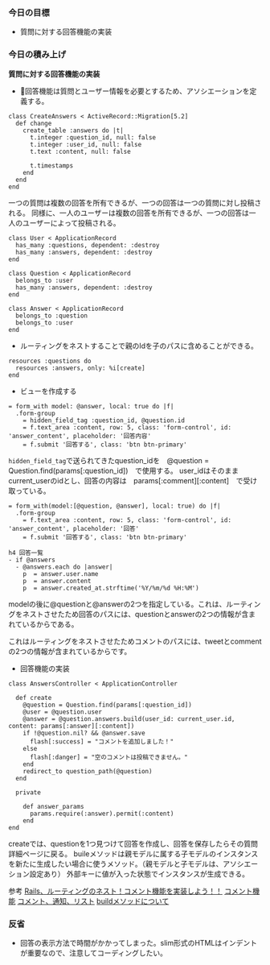 ### 今日の目標
- 質問に対する回答機能の実装
 
### 今日の積み上げ
**質問に対する回答機能の実装**
- 回答機能は質問とユーザー情報を必要とするため、アソシエーションを定義する。
```
class CreateAnswers < ActiveRecord::Migration[5.2]
  def change
    create_table :answers do |t|
      t.integer :question_id, null: false
      t.integer :user_id, null: false
      t.text :content, null: false

      t.timestamps
    end
  end
end
```
一つの質問は複数の回答を所有できるが、一つの回答は一つの質問に対し投稿される。
同様に、一人のユーザーは複数の回答を所有できるが、一つの回答は一人のユーザーによって投稿される。
```
class User < ApplicationRecord
  has_many :questions, dependent: :destroy
  has_many :answers, dependent: :destroy
end
```
```
class Question < ApplicationRecord
  belongs_to :user
  has_many :answers, dependent: :destroy
end
```
```
class Answer < ApplicationRecord
  belongs_to :question
  belongs_to :user
end
```

- ルーティングをネストすることで親のIdを子のパスに含めることができる。
```
resources :questions do
  resources :answers, only: %i[create]
end
```

- ビューを作成する
```
= form_with model: @answer, local: true do |f|
  .form-group
    = hidden_field_tag :question_id, @question.id
    = f.text_area :content, row: 5, class: 'form-control', id: 'answer_content', placeholder: '回答内容' 
    = f.submit '回答する', class: 'btn btn-primary'
```
`hidden_field_tag`で送られてきたquestion_idを　@question = Question.find(params[:question_id])　で使用する。
user_idはそのままcurrent_userのidとし、回答の内容は　params[:comment][:content]　で受け取っている。

```
= form_with(model:[@question, @answer], local: true) do |f|
  .form-group
    = f.text_area :content, row: 5, class: 'form-control', id: 'answer_content', placeholder: '回答' 
    = f.submit '回答する', class: 'btn btn-primary'

h4 回答一覧
- if @answers
  - @answers.each do |answer|
    p  = answer.user.name
    p  = answer.content
    p  = answer.created_at.strftime('%Y/%m/%d %H:%M')
```
modelの後に@questionと@answerの2つを指定している。これは、ルーティングをネストさせたため回答のパスには、questionとanswerの2つの情報が含まれているからである。

これはルーティングをネストさせたためコメントのパスには、tweetとcommentの2つの情報が含まれているからです。

- 回答機能の実装
```
class AnswersController < ApplicationController

  def create
    @question = Question.find(params[:question_id])
    @user = @question.user
    @answer = @question.answers.build(user_id: current_user.id, content: params[:answer][:content])
    if !@question.nil? && @answer.save
      flash[:success] = "コメントを追加しました！"
    else
      flash[:danger] = "空のコメントは投稿できません。"
    end
    redirect_to question_path(@question)
  end

  private

    def answer_params
      params.require(:answer).permit(:content)
    end
end
```
createでは、questionを1つ見つけて回答を作成し、回答を保存したらその質問詳細ページに戻る。
buileメソッドは親モデルに属する子モデルのインスタンスを新たに生成したい場合に使うメソッド。（親モデルと子モデルは、アソシエーション設定あり）
外部キーに値が入った状態でインスタンスが生成できる。

参考
[Rails、ルーティングのネスト！コメント機能を実装しよう！！](https://sugulog.hatenadiary.jp/entry/2020/11/01/163445)
[コメント機能](https://zenn.dev/odentravel/books/e69a157daeecb3/viewer/4ee0a3)
[コメント、通知、リスト](https://note.com/kodai_0122/n/n5faeab8765fc#t4rpx)
[buildメソッドについて](https://qiita.com/tsuchinoko_run/items/d671ea840bc0bfa90186)

### 反省
- 回答の表示方法で時間がかかってしまった。slim形式のHTMLはインデントが重要なので、注意してコーディングしたい。